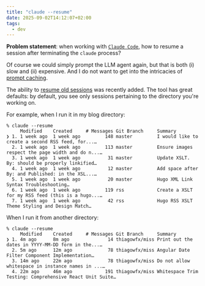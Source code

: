 ```yaml
---
title: "claude --resume"
date: 2025-09-02T14:12:07+02:00
tags:
  - dev
---
```


**Problem statement**: when working with [`Claude
Code`](https://www.anthropic.com/claude-code), how to resume a session after
terminating the `claude` process?

Of course we could simply prompt the LLM agent again, but that is both (i) slow
and (ii) expensive. And I do not want to get into the intricacies of [prompt
caching](https://docs.anthropic.com/en/docs/build-with-claude/prompt-caching).

The ability to [resume old
sessions](https://github.com/anthropics/claude-code/issues/371) was recently
added. The tool has great defaults: by default, you see only sessions pertaining
to the directory you're working on.

For example, when I run it in my blog directory:

```
% claude --resume
     Modified    Created     # Messages Git Branch     Summary
❯ 1. 1 week ago  1 week ago         148 master         I would like to create a second RSS feed, for...…
  2. 1 week ago  1 week ago         113 master         Ensure images respect the page width and do n...…
  3. 1 week ago  1 week ago          31 master         Update XSLT. By: should be properly linkified…
  4. 1 week ago  1 week ago          12 master         Add space after By: and Published: in the XSL...…
  5. 1 week ago  1 week ago          20 master         Hugo XML Link Syntax Troubleshooting…
  6. 1 week ago  1 week ago         119 rss            Create a XSLT for my RSS feed (this is a hugo...…
  7. 1 week ago  1 week ago          42 rss            Hugo RSS XSLT Theme Styling and Design Match…
```

When I run it from another directory:

```
% claude --resume
     Modified    Created     # Messages Git Branch     Summary
❯ 1. 4m ago      8m ago              14 thiagowfx/miss Print out the dates in YYYY-MM-DD form in the...…
  2. 5m ago      12m ago             78 thiagowfx/miss Angular Date Filter Component Implementation…
  3. 14m ago     22m ago             78 thiagowfx/miss Do not allow whitespace in instance names in ...…
  4. 22m ago     46m ago            191 thiagowfx/miss Whitespace Trim Testing: Comprehensive React Unit Suite…
```
